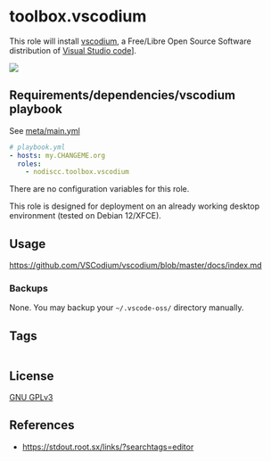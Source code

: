# toolbox.vscodium

This role will install [vscodium](https://vscodium.com/), a Free/Libre Open Source Software distribution of [Visual Studio code](https://code.visualstudio.com/)].

[![](https://vscodium.com/img/vscodium.png)](https://vscodium.com/img/vscodium.png)


## Requirements/dependencies/vscodium playbook

See [meta/main.yml](meta/main.yml)

```yaml
# playbook.yml
- hosts: my.CHANGEME.org
  roles:
    - nodiscc.toolbox.vscodium
```

There are no configuration variables for this role.

This role is designed for deployment on an already working desktop environment (tested on Debian 12/XFCE).


## Usage

https://github.com/VSCodium/vscodium/blob/master/docs/index.md


### Backups

None. You may backup your `~/.vscode-oss/` directory manually.


## Tags

<!--BEGIN TAGS LIST-->
```
```
<!--END TAGS LIST-->


## License

[GNU GPLv3](../../LICENSE)


## References

- https://stdout.root.sx/links/?searchtags=editor
